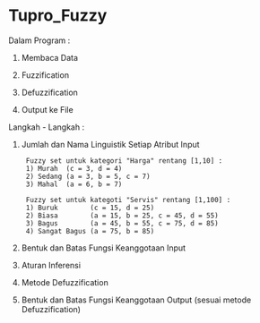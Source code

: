# Tupro_Fuzzy

Dalam Program :

1) Membaca Data

2) Fuzzification

3) Defuzzification

4) Output ke File

Langkah - Langkah :

1) Jumlah dan Nama Linguistik Setiap Atribut Input

        Fuzzy set untuk kategori "Harga" rentang [1,10] :
        1) Murah  (c = 3, d = 4)
        2) Sedang (a = 3, b = 5, c = 7)
        3) Mahal  (a = 6, b = 7)

        Fuzzy set untuk kategoti "Servis" rentang [1,100] :
        1) Buruk        (c = 15, d = 25)
        2) Biasa        (a = 15, b = 25, c = 45, d = 55)
        3) Bagus        (a = 45, b = 55, c = 75, d = 85)
        4) Sangat Bagus (a = 75, b = 85)

2) Bentuk dan Batas Fungsi Keanggotaan Input

3) Aturan Inferensi

4) Metode Defuzzification

5) Bentuk dan Batas Fungsi Keanggotaan Output (sesuai metode Defuzzification)